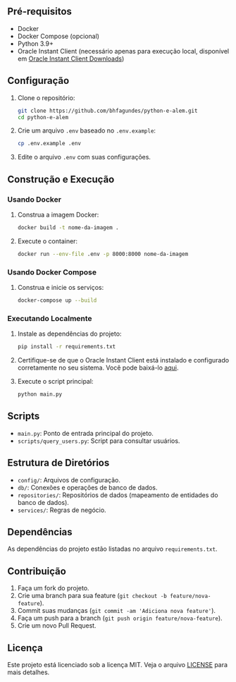 ## Pré-requisitos

- Docker
- Docker Compose (opcional)
- Python 3.9+
- Oracle Instant Client (necessário apenas para execução local, disponível em [Oracle Instant Client Downloads](https://www.oracle.com/database/technologies/instant-client/macos-intel-x86-downloads.html))

## Configuração

1. Clone o repositório:

    ```sh
    git clone https://github.com/bhfagundes/python-e-alem.git
    cd python-e-alem
    ```

2. Crie um arquivo `.env` baseado no `.env.example`:

    ```sh
    cp .env.example .env
    ```

3. Edite o arquivo `.env` com suas configurações.

## Construção e Execução

### Usando Docker

1. Construa a imagem Docker:

    ```sh
    docker build -t nome-da-imagem .
    ```

2. Execute o container:

    ```sh
    docker run --env-file .env -p 8000:8000 nome-da-imagem
    ```

### Usando Docker Compose

1. Construa e inicie os serviços:

    ```sh
    docker-compose up --build
    ```

### Executando Localmente

1. Instale as dependências do projeto:

    ```sh
    pip install -r requirements.txt
    ```

2. Certifique-se de que o Oracle Instant Client está instalado e configurado corretamente no seu sistema. Você pode baixá-lo [aqui](https://www.oracle.com/database/technologies/instant-client/macos-intel-x86-downloads.html).

3. Execute o script principal:

    ```sh
    python main.py
    ```

## Scripts

- `main.py`: Ponto de entrada principal do projeto.
- `scripts/query_users.py`: Script para consultar usuários.

## Estrutura de Diretórios

- `config/`: Arquivos de configuração.
- `db/`: Conexões e operações de banco de dados.
- `repositories/`: Repositórios de dados (mapeamento de entidades do banco de dados).
- `services/`: Regras de negócio.

## Dependências

As dependências do projeto estão listadas no arquivo `requirements.txt`.

## Contribuição

1. Faça um fork do projeto.
2. Crie uma branch para sua feature (`git checkout -b feature/nova-feature`).
3. Commit suas mudanças (`git commit -am 'Adiciona nova feature'`).
4. Faça um push para a branch (`git push origin feature/nova-feature`).
5. Crie um novo Pull Request.

## Licença

Este projeto está licenciado sob a licença MIT. Veja o arquivo [LICENSE](LICENSE) para mais detalhes.